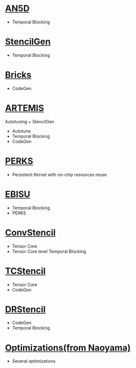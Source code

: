 # [AN5D](https://github.com/khaki3/AN5D-Artifact)
- Temporal Blocking

# [StencilGen](https://github.com/pssrawat/IEEE2017)
- Temporal Blocking

# [Bricks](https://bitbucket.org/ztuowen/vecscatter-artifact/src/master/)
- CodeGen

# [ARTEMIS](https://github.com/pssrawat/artemis)
Autotuning + StencilGen
- Autotune
- Temporal Blocking
- CodeGen

# [PERKS](https://github.com/neozhang307/PERKS)
- Persistent Kernel with on-chip resources reuse
  
# [EBISU](https://github.com/neozhang307/EBISU-ICS23)
- Temporal Blocking
- PERKS

# [ConvStencil](https://github.com/microsoft/ConvStencil)
- Tensor Core
- Tensor Core level Temporal Blocking 

# [TCStencil](https://github.com/buaa-hipo/TCStencil)
- Tensor Core
- CodeGen

# [DRStencil](https://github.com/simple86/DRStencil)
- CodeGen
- Temporal Blocking

# [Optimizations(from Naoyama)](https://github.com/naoyam/benchmarks)
- Several optimizations
